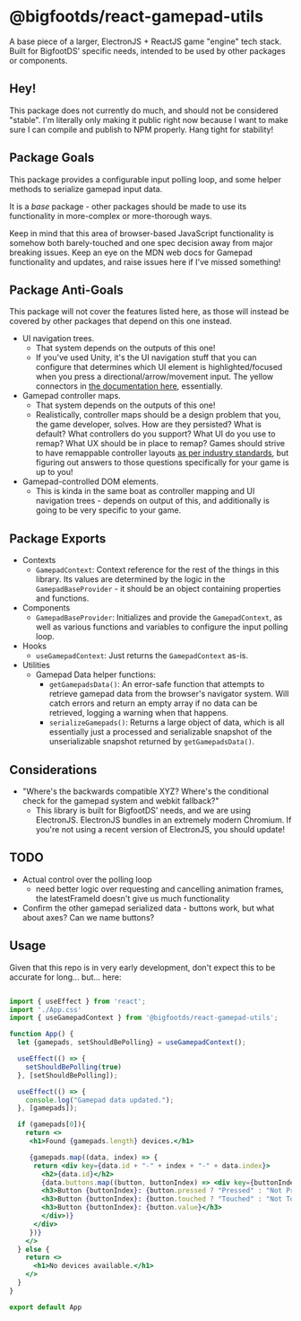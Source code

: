 # @bigfootds/react-gamepad-utils

A base piece of a larger, ElectronJS + ReactJS game "engine" tech stack. Built for BigfootDS' specific needs, intended to be used by other packages or components.

## Hey!

This package does not currently do much, and should not be considered "stable". I'm literally only making it public right now because I want to make sure I can compile and publish to NPM properly. Hang tight for stability!

## Package Goals

This package provides a configurable input polling loop, and some helper methods to serialize gamepad input data.

It is a _base_ package - other packages should be made to use its functionality in more-complex or more-thorough ways.

Keep in mind that this area of browser-based JavaScript functionality is somehow both barely-touched and one spec decision away from major breaking issues. Keep an eye on the MDN web docs for Gamepad functionality and updates, and raise issues here if I've missed something!

## Package Anti-Goals

This package will not cover the features listed here, as those will instead be covered by other packages that depend on this one instead.

- UI navigation trees.
  - That system depends on the outputs of this one!
  - If you've used Unity, it's the UI navigation stuff that you can configure that determines which UI element is highlighted/focused when you press a directional/arrow/movement input. The yellow connectors in [the documentation here](https://docs.unity3d.com/Packages/com.unity.ugui@1.0/manual/script-SelectableNavigation.html), essentially.
- Gamepad controller maps.
  - That system depends on the outputs of this one!
  - Realistically, controller maps should be a design problem that you, the game developer, solves. How are they persisted? What is default? What controllers do you support? What UI do you use to remap? What UX should be in place to remap? Games should strive to have remappable controller layouts [as per industry standards](https://gameaccessibilityguidelines.com/allow-controls-to-be-remapped-reconfigured/), but figuring out answers to those questions specifically for your game is up to you!
- Gamepad-controlled DOM elements.
  - This is kinda in the same boat as controller mapping and UI navigation trees - depends on output of this, and additionally is going to be very specific to your game.

## Package Exports

- Contexts
  - `GamepadContext`: Context reference for the rest of the things in this library. Its values are determined by the logic in the `GamepadBaseProvider` - it should be an object containing properties and functions.
- Components
  - `GamepadBaseProvider`: Initializes and provide the `GamepadContext`, as well as various functions and variables to configure the input polling loop. 
- Hooks
  - `useGamepadContext`: Just returns the `GamepadContext` as-is.
- Utilities
  - Gamepad Data helper functions:
    - `getGamepadsData()`: An error-safe function that attempts to retrieve gamepad data from the browser's navigator system. Will catch errors and return an empty array if no data can be retrieved, logging a warning when that happens.
    - `serializeGamepads()`: Returns a large object of data, which is all essentially just a processed and serializable snapshot of the unserializable snapshot returned by `getGamepadsData()`. 

## Considerations

- "Where's the backwards compatible XYZ? Where's the conditional check for the gamepad system and webkit fallback?"
  - This library is built for BigfootDS' needs, and we are using ElectronJS. ElectronJS bundles in an extremely modern Chromium. If you're not using a recent version of ElectronJS, you should update!

## TODO

- Actual control over the polling loop
  - need better logic over requesting and cancelling animation frames, the latestFrameId doesn't give us much functionality
- Confirm the other gamepad serialized data - buttons work, but what about axes? Can we name buttons?

## Usage

Given that this repo is in very early development, don't expect this to be accurate for long... but... here:

```jsx

import { useEffect } from 'react';
import './App.css'
import { useGamepadContext } from '@bigfootds/react-gamepad-utils';

function App() {
  let {gamepads, setShouldBePolling} = useGamepadContext();

  useEffect(() => {
    setShouldBePolling(true)
  }, [setShouldBePolling]);

  useEffect(() => {
    console.log("Gamepad data updated.");
  }, [gamepads]);

  if (gamepads[0]){
    return <>
     <h1>Found {gamepads.length} devices.</h1>

     {gamepads.map((data, index) => {
      return <div key={data.id + "-" + index + "-" + data.index}>
        <h2>{data.id}</h2>
        {data.buttons.map((button, buttonIndex) => <div key={buttonIndex}>
        <h3>Button {buttonIndex}: {button.pressed ? "Pressed" : "Not Pressed"}</h3>
        <h3>Button {buttonIndex}: {button.touched ? "Touched" : "Not Touched"}</h3>
        <h3>Button {buttonIndex}: {button.value}</h3>
        </div>)}
      </div>
     })}
    </>
  } else {
    return <>
      <h1>No devices available.</h1>
    </>
  }
}

export default App
```